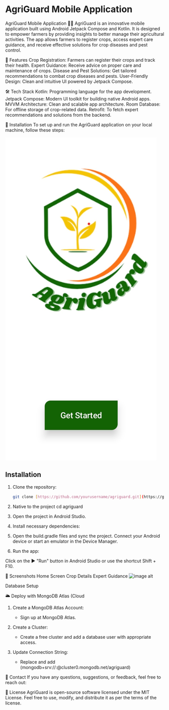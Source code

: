 # AgriGuard Mobile Application

AgriGuard Mobile Application 🌾📱
AgriGuard is an innovative mobile application built using Android Jetpack Compose and Kotlin. It is designed to empower farmers by providing insights to better manage their agricultural activities. The app allows farmers to register crops, access expert care guidance, and receive effective solutions for crop diseases and pest control.

🚀 Features
Crop Registration: Farmers can register their crops and track their health.
Expert Guidance: Receive advice on proper care and maintenance of crops.
Disease and Pest Solutions: Get tailored recommendations to combat crop diseases and pests.
User-Friendly Design: Clean and intuitive UI powered by Jetpack Compose.

🛠️ Tech Stack
Kotlin: Programming language for the app development.
Jetpack Compose: Modern UI toolkit for building native Android apps.
MVVM Architecture: Clean and scalable app architecture.
Room Database: For offline storage of crop-related data.
Retrofit: To fetch expert recommendations and solutions from the backend.

📲 Installation
To set up and run the AgriGuard application on your local machine, follow these steps:

![image alt](https://github.com/miko-codes-a-lot/agriguard/blob/14ba9b39bc0c294b39b5fbea2c592b75189e68d7/home.jpg)

## Installation
1. Clone the repository:  
   ```bash
   git clone [https://github.com/yourusername/agriguard.git](https://github.com/miko-codes-a-lot/agriguard.git)

2. Native to the project
cd agriguard

3. Open the project in Android Studio.

4. Install necessary dependencies:

5. Open the build.gradle files and sync the project.
   Connect your Android device or start an emulator in the Device Manager.
   
7. Run the app:

Click on the ▶️ "Run" button in Android Studio or use the shortcut Shift + F10.

📸 Screenshots
Home Screen	Crop Details	Expert Guidance
![image alt](https://github.com/miko-codes-a-lot/agriguard/blob/42d9481f72d6ce3065ad0b329d312301c9baed0d/Untitled%20design.png)

Database Setup

🌥️ Deploy with MongoDB Atlas (Cloud

1. Create a MongoDB Atlas Account:

   * Sign up at MongoDB Atlas.

2. Create a Cluster:

   * Create a free cluster and add a database user with appropriate access.

3. Update Connection String:

   * Replace and add (mongodb+srv://<username>:<password>@cluster0.mongodb.net/agriguard)


📧 Contact
If you have any questions, suggestions, or feedback, feel free to reach out:

📄 License
AgriGuard is open-source software licensed under the MIT License. Feel free to use, modify, and distribute it as per the terms of the license.

